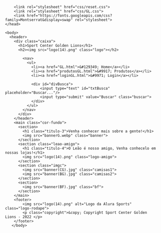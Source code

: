 <!DOCTYPE html>
<html>
	<head>
		<meta charset="utf-8">
		<meta name="viewport" content="width=device-width, initial-scale=1">
		<title>&#9917;SCGL&#127936;</title>

		<link rel="stylesheet" href="css/reset.css">
		<link rel="stylesheet" href="css/GL.css">
		<link href="https://fonts.googleapis.com/css?family=Montserrat&display=swap" rel="stylesheet">
	</head>

	<body>
      <header>
        <div class="caixa">
          <h1>Sport Center Golden Lions</h1>
          <h2><img src="logo(14).png" class="logo"></h2>

            <nav>    
              <ul>
                <li><a href="GL.html">&#129349; Home</a></li>
                <li><a href="produtosGL.html">&#9917; Produtos</a></li>
                <li><a href="loginGL.html">&#9971; Login</a></li>

                <div id="divBusca">
                    <input type="text" id="txtBusca" placeholder="Buscar..."/>
                    <input type="submit" value="Buscar" class="buscar">
                </div>	  
              </ul>
            </nav>
          </div>
        </header>
        <main class="cor-fundo">
          <section>
            <h1 class="titulo-3">Venha conhecer mais sobre a gente!</h1>
            <img src="bannerG.webp" class="banner">
          </section>
          <section class="leao-amigo">
            <h1 class="titulo-4">O Leão é nosso amigo, Venha conhecelo em nossas lojas!</h1>
            <img src="logo(14).png" class="logo-amigo"> 
          </section>
          <section class="imgc">
            <img src="banner(CG).jpg" class="camisas1">
            <img src="banner(BG).jpg" class="camisas2">
          </section>
          <section>
            <img src="banner(BF).jpg" class="bf">
          </section>
        </main>
        <footer>
            <img src="logo(14).png" alt="Logo da Alura Sports" class="logo-rodape">
            <p class="copyright">&copy; Copyright Sport Center Golden Lions - 2022 </p>
        </footer>
	   </body>
  </html>
